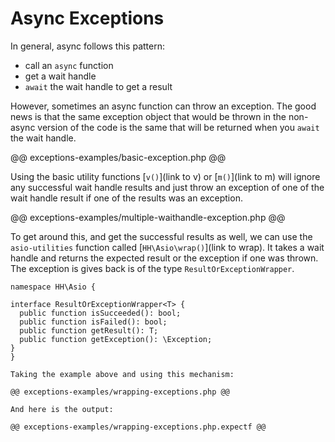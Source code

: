 # Async Exceptions

In general, async follows this pattern:

* call an `async` function
* get a wait handle
* `await` the wait handle to get a result

However, sometimes an async function can throw an exception. The good news is that the same exception object that would be thrown in the non-async version of the code is the same that will be returned when you `await` the wait handle.

@@ exceptions-examples/basic-exception.php @@

Using the basic utility functions [`v()`](link to v) or [`m()`](link to m) will ignore any successful wait handle results and just throw an exception of one of the wait handle result if one of the results was an exception.

@@ exceptions-examples/multiple-waithandle-exception.php @@

To get around this, and get the successful results as well, we can use the `asio-utilities` function called [`HH\Asio\wrap()`](link to wrap). It takes a wait handle and returns the expected result or the exception if one was thrown. The exception is gives back is of the type `ResultOrExceptionWrapper`.

```
namespace HH\Asio {

interface ResultOrExceptionWrapper<T> {
  public function isSucceeded(): bool;
  public function isFailed(): bool;
  public function getResult(): T;
  public function getException(): \Exception;
}
}

Taking the example above and using this mechanism:

@@ exceptions-examples/wrapping-exceptions.php @@

And here is the output:

@@ exceptions-examples/wrapping-exceptions.php.expectf @@
